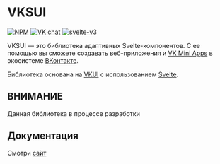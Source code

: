 # VKSUI

[![NPM][npm]][npm-url]
[![VK chat][chat]][chat-url]
[![svelte-v3][svelte]][svelte-url]

VKSUI — это библиотека адаптивных Svelte-компонентов. С ее помощью вы сможете
создавать веб-приложения и
[VK Mini Apps](https://vk.com/miniapps) в экосистеме [ВКонтакте](https://vk.com).

Библиотека основана на [VKUI](https://vkcom.github.io/VKUI/) с использованием
[Svelte](https://svelte.dev/).

## ВНИМАНИЕ

Данная библиотека в процессе разработки

## Документация

Смотри [сайт][site-url]

[npm]: https://img.shields.io/npm/v/@sveltevk/vksui.svg?color=blue
[npm-url]: https://npmjs.com/package/@sveltevk/vksui
[chat]: https://img.shields.io/badge/VK%20chat-%234a76a8.svg?logo=VK&logoColor=white
[chat-url]: https://vk.me/join/AJQ1d3IXhxgxghIc5PFNiLCd
[svelte]: https://img.shields.io/badge/svelte-v3-blueviolet.svg
[svelte-url]: https://svelte.dev
[license]: https://img.shields.io/github/license/sveltevk/vksui
[license-url]: https://github.com/sveltevk/vksui/blob/master/LICENSE
[site-url]: https://sveltevk.github.io/vksui/
[changelog-url]: https://github.com/sveltevk/VKSUI/releases
[github-url]: https://github.com/sveltevk/vksui
[repl]: https://img.shields.io/badge/svelte-REPL-red?logoColor=white&style=flat-square
